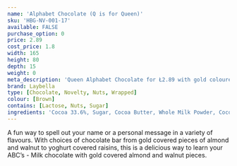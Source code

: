 ```yaml
---
name: 'Alphabet Chocolate (Q is for Queen)'
sku: 'HBG-NV-001-17'
available: FALSE
purchase_option: 0
price: 2.89
cost_price: 1.8
width: 165
height: 80
depth: 15
weight: 0
meta_description: 'Queen Alphabet Chocolate for Ł2.89 with gold coloured almond and walnut pieces. Traditional sweet treats and more at Humbugs Confectionery Store.'
brand: Laybella
type: [Chocolate, Novelty, Nuts, Wrapped]
colour: [Brown]
contains: [Lactose, Nuts, Sugar]
ingredients: 'Cocoa 33.6%, Sugar, Cocoa Butter, Whole Milk Powder, Cocoa Mass, Soy Lecithin. Flavouring: Natural Vanilla, Sucrose, Roasted Almonds and Hazelnuts, Coating Agent (Thickener: Arabic Gum, Glucose Syrup, Vegetable Oil, Acidifier: Citric Acid), Colourings: E171, E172, (Carrier: E555)'
---
```

A fun way to spell out your name or a personal message in a variety of flavours. With choices of chocolate bar from gold covered pieces of almond and walnut to yoghurt covered raisins, this is a delicious way to learn your ABC’s - Milk chocolate with gold covered almond and walnut pieces.